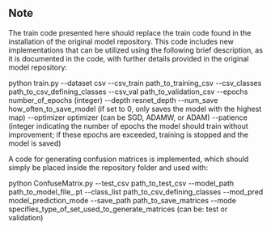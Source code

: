 <h2>Note</h2>

<p>The train code presented here should replace the train code found in the installation of the original model repository. This code includes new implementations that can be utilized using the following brief description, as it is documented in the code, with further details provided in the original model repository:</p>

python train.py --dataset csv --csv_train path_to_training_csv --csv_classes path_to_csv_defining_classes --csv_val path_to_validation_csv --epochs number_of_epochs (integer) --depth resnet_depth --num_save how_often_to_save_model (if set to 0, only saves the model with the highest map) --optimizer optimizer (can be SGD, ADAMW, or ADAM) --patience (integer indicating the number of epochs the model should train without improvement; if these epochs are exceeded, training is stopped and the model is saved)


<p>A code for generating confusion matrices is implemented, which should simply be placed inside the repository folder and used with:</p>


python ConfuseMatrix.py --test_csv path_to_test_csv --model_path path_to_model_file_.pt --class_list path_to_csv_defining_classes --mod_pred model_prediction_mode --save_path path_to_save_matrices --mode specifies_type_of_set_used_to_generate_matrices (can be: test or validation)






